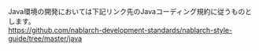 Java環境の開発においては下記リンク先のJavaコーディング規約に従うものとします。  
https://github.com/nablarch-development-standards/nablarch-style-guide/tree/master/java
